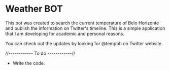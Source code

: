 # Weather BOT

This bot was created to search the current temperature of Belo Horizonte and publish the information on Twitter's timeline. This is a simple application that I am developing for academic and personal reasons.

You can check out the updates by looking for @tempbh on Twitter website. 

//------------ To do ------------//

- Write the code.
